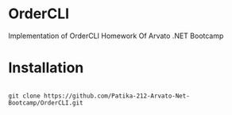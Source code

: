 # OrderCLI
Implementation of OrderCLI Homework Of Arvato .NET Bootcamp

# Installation 


```

git clone https://github.com/Patika-212-Arvato-Net-Bootcamp/OrderCLI.git

```


